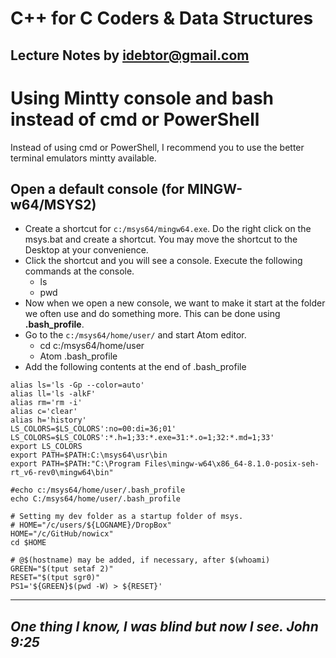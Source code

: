 # C++ for C Coders & Data Structures
Lecture Notes by idebtor@gmail.com
-------------------
# Using Mintty console and bash instead of cmd or PowerShell

Instead of using cmd or PowerShell, I recommend you to use the better terminal emulators mintty available.

## Open a default console (for MINGW-w64/MSYS2)
  - Create a shortcut for `c:/msys64/mingw64.exe`. Do the right click on the msys.bat and create a shortcut. You may move the shortcut to the Desktop at your convenience.    
  - Click the shortcut and you will see a console. Execute the following commands at the console.
    - ls
    - pwd
  - Now when we open a new console, we want to make it start at the folder we often use and do something more.  This can be done using __.bash_profile__.
  - Go to the `c:/msys64/home/user/` and start Atom editor.
    - cd c:/msys64/home/user
    - Atom .bash_profile
  - Add the following contents at the end of .bash_profile
```  
alias ls='ls -Gp --color=auto'
alias ll='ls -alkF'
alias rm='rm -i'
alias c='clear'
alias h='history'
LS_COLORS=$LS_COLORS':no=00:di=36;01'
LS_COLORS=$LS_COLORS':*.h=1;33:*.exe=31:*.o=1;32:*.md=1;33'
export LS_COLORS
export PATH=$PATH:C:\msys64\usr\bin
export PATH=$PATH:"C:\Program Files\mingw-w64\x86_64-8.1.0-posix-seh-rt_v6-rev0\mingw64\bin"

#echo c:/msys64/home/user/.bash_profile
echo C:/msys64/home/user/.bash_profile

# Setting my dev folder as a startup folder of msys.
# HOME="/c/users/${LOGNAME}/DropBox"
HOME="/c/GitHub/nowicx"
cd $HOME

# @$(hostname) may be added, if necessary, after $(whoami)
GREEN="$(tput setaf 2)"
RESET="$(tput sgr0)"
PS1='${GREEN}$(pwd -W) > ${RESET}'
```

----------------------------
_One thing I know, I was blind but now I see. John 9:25_
----------------------------
